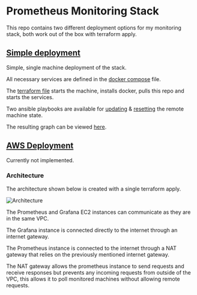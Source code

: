 # Prometheus Monitoring Stack

This repo contains two different deployment options for my monitoring stack, both work out of the box with terraform apply.

## [Simple deployment](https://github.com/techbabette/MonitoringStack/tree/main/SimpleDeployment)

Simple, single machine deployment of the stack.

All necessary services are defined in the [docker compose](https://github.com/techbabette/MonitoringStack/blob/main/SimpleDeployment/docker-compose.yml) file.

The [terraform file](https://github.com/techbabette/MonitoringStack/blob/main/SimpleDeployment/main.tf) starts the machine, installs docker, pulls this repo and starts the services.

Two ansible playbooks are available for [updating](https://github.com/techbabette/MonitoringStack/blob/main/SimpleDeployment/playbooks/pullandrebuild.yml) & [resetting](https://github.com/techbabette/MonitoringStack/blob/main/SimpleDeployment/playbooks/resetandrebuild.yml) the remote machine state.

The resulting graph can be viewed [here](http://91.107.230.206:3000/d/rYdddlPWk/node-exporter-full?orgId=1&refresh=1m&from=now-5m&to=now).

## [AWS Deployment](https://github.com/techbabette/MonitoringStack/tree/main/AWSDeployment)

Currently not implemented.

### Architecture

The architecture shown below is created with a single terraform apply.

![Architecture](https://i.imgur.com/OBr1bfr.png "Architecture")

The Prometheus and Grafana EC2 instances can communicate as they are in the same VPC.

The Grafana instance is connected directly to the internet through an internet gateway.

The Prometheus instance is connected to the internet through a NAT gateway that relies on the previously mentioned internet gateway.

The NAT gateway allows the prometheus instance to send requests and receive responses but prevents any incoming requests from outside of the VPC, this allows it to poll monitored machines without allowing remote requests.